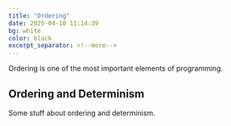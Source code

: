 ```yaml
---
title: "Ordering"
date: 2025-04-10 11:14:39
bg: white
color: black
excerpt_separator: <!--more-->
---
```

Ordering is one of the most important elements of programming.
<!--more-->

## Ordering and Determinism

Some stuff about ordering and determinism.
